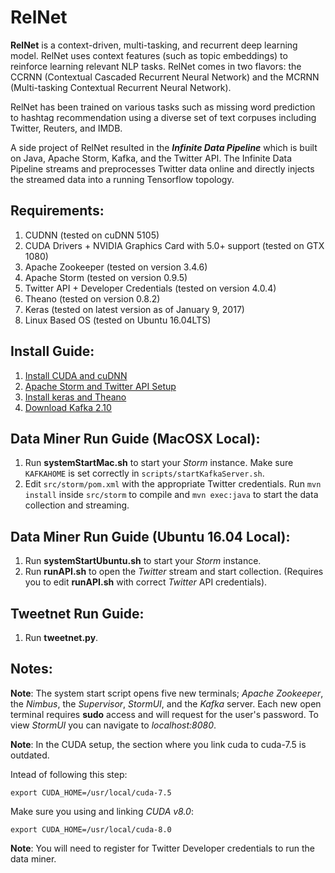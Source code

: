 # RelNet
**RelNet** is a context-driven, multi-tasking, and recurrent deep learning model. RelNet uses context features (such as topic embeddings) to reinforce learning relevant NLP tasks. RelNet comes in two flavors: the CCRNN (Contextual Cascaded Recurrent Neural Network) and the MCRNN (Multi-tasking Contextual Recurrent Neural Network). 

RelNet has been trained on various tasks such as missing word prediction to hashtag recommendation using a diverse set of text corpuses including Twitter, Reuters, and IMDB.

A side project of RelNet resulted in the ***Infinite Data Pipeline*** which is built on Java, Apache Storm, Kafka, and the Twitter API. The Infinite Data Pipeline streams and preprocesses Twitter data online and directly injects the streamed data into a running Tensorflow topology. 

## Requirements:
1. CUDNN (tested on cuDNN 5105)
2. CUDA Drivers + NVIDIA Graphics Card with 5.0+ support (tested on GTX 1080)
3. Apache Zookeeper (tested on version 3.4.6)
4. Apache Storm (tested on version 0.9.5)
5. Twitter API + Developer Credentials (tested on version 4.0.4)
6. Theano (tested on version 0.8.2)
7. Keras (tested on latest version as of January 9, 2017)
8. Linux Based OS (tested on Ubuntu 16.04LTS)

## Install Guide:
1. [Install CUDA and cuDNN](http://tleyden.github.io/blog/2015/11/22/cuda-7-dot-5-on-aws-gpu-instance-running-ubuntu-14-dot-04/)
2. [Apache Storm and Twitter API Setup](https://www.tutorialspoint.com/apache_storm/apache_storm_installation.htm)
3. [Install keras and Theano](http://www.pyimagesearch.com/2016/07/18/installing-keras-for-deep-learning/)
4. [Download Kafka 2.10](https://www.apache.org/dyn/closer.cgi?path=/kafka/0.10.1.1/kafka_2.10-0.10.1.1.tgz)

## Data Miner Run Guide (MacOSX Local):
1. Run **systemStartMac.sh** to start your *Storm* instance. Make sure `KAFKAHOME` is set correctly in `scripts/startKafkaServer.sh`.
2. Edit `src/storm/pom.xml` with the appropriate Twitter credentials. Run `mvn install` inside `src/storm` to compile and `mvn exec:java` to start the data collection and streaming.

## Data Miner Run Guide (Ubuntu 16.04 Local):
1. Run **systemStartUbuntu.sh** to start your *Storm* instance. 
2. Run **runAPI.sh** to open the *Twitter* stream and start collection. (Requires you to edit **runAPI.sh** with correct *Twitter* API credentials).

## Tweetnet Run Guide:
1. Run **tweetnet.py**.

## Notes:

**Note**: The system start script opens five new terminals; *Apache Zookeeper*, the *Nimbus*, the *Supervisor*, *StormUI*, and the *Kafka* server. Each new open terminal requires **sudo** access and will request for the user's password. To view *StormUI* you can navigate to *localhost:8080*. 

**Note**: In the CUDA setup, the section where you link cuda to cuda-7.5 is outdated. 

Intead of following this step:

    export CUDA_HOME=/usr/local/cuda-7.5

Make sure you using and linking *CUDA v8.0*:

    export CUDA_HOME=/usr/local/cuda-8.0

**Note**: You will need to register for Twitter Developer credentials to run the data miner.
